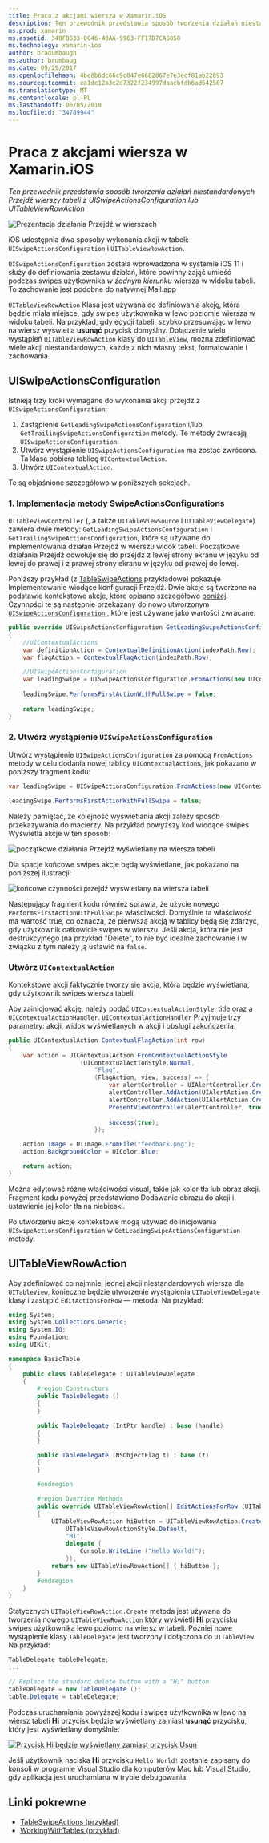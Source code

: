 ```yaml
---
title: Praca z akcjami wiersza w Xamarin.iOS
description: Ten przewodnik przedstawia sposób tworzenia działań niestandardowych Przejdź wierszy tabeli z UISwipeActionsConfiguration lub UITableViewRowAction
ms.prod: xamarin
ms.assetid: 340FB633-0C46-40AA-9963-FF17D7CA6858
ms.technology: xamarin-ios
author: bradumbaugh
ms.author: brumbaug
ms.date: 09/25/2017
ms.openlocfilehash: 4be8b6dc66c9c047e6662067e7e3ecf81ab22893
ms.sourcegitcommit: ea1dc12a3c2d7322f234997daacbfdb6ad542507
ms.translationtype: MT
ms.contentlocale: pl-PL
ms.lasthandoff: 06/05/2018
ms.locfileid: "34789944"
---
```

# <a name="working-with-row-actions-in-xamarinios"></a>Praca z akcjami wiersza w Xamarin.iOS

_Ten przewodnik przedstawia sposób tworzenia działań niestandardowych Przejdź wierszy tabeli z UISwipeActionsConfiguration lub UITableViewRowAction_

![Prezentacja działania Przejdź w wierszach](row-action-images/action02.png)

iOS udostępnia dwa sposoby wykonania akcji w tabeli: `UISwipeActionsConfiguration` i `UITableViewRowAction`.

`UISwipeActionsConfiguration` została wprowadzona w systemie iOS 11 i służy do definiowania zestawu działań, które powinny zająć umieść podczas swipes użytkownika _w żadnym kierunku_ wiersza w widoku tabeli. To zachowanie jest podobne do natywnej Mail.app 

`UITableViewRowAction` Klasa jest używana do definiowania akcję, która będzie miała miejsce, gdy swipes użytkownika w lewo poziomie wiersza w widoku tabeli.
Na przykład, gdy edycji tabeli, szybko przesuwając w lewo na wiersz wyświetla **usunąć** przycisk domyślny. Dołączenie wielu wystąpień `UITableViewRowAction` klasy do `UITableView`, można zdefiniować wiele akcji niestandardowych, każde z nich własny tekst, formatowanie i zachowania.


## <a name="uiswipeactionsconfiguration"></a>UISwipeActionsConfiguration

Istnieją trzy kroki wymagane do wykonania akcji przejdź z `UISwipeActionsConfiguration`:

1. Zastąpienie `GetLeadingSwipeActionsConfiguration` i/lub `GetTrailingSwipeActionsConfiguration` metody. Te metody zwracają `UISwipeActionsConfiguration`. 
2. Utwórz wystąpienie `UISwipeActionsConfiguration` ma zostać zwrócona. Ta klasa pobiera tablicę `UIContextualAction`.
3. Utwórz `UIContextualAction`.

Te są objaśnione szczegółowo w poniższych sekcjach.

### <a name="1-implementing-the-swipeactionsconfigurations-methods"></a>1. Implementacja metody SwipeActionsConfigurations

`UITableViewController` (, a także `UITableViewSource` i `UITableViewDelegate`) zawiera dwie metody: `GetLeadingSwipeActionsConfiguration` i `GetTrailingSwipeActionsConfiguration`, które są używane do implementowania działań Przejdź w wierszu widok tabeli. Początkowe działania Przejdź odwołuje się do przejdź z lewej strony ekranu w języku od lewej do prawej i z prawej strony ekranu w języku od prawej do lewej. 

Poniższy przykład (z [TableSwipeActions](https://developer.xamarin.com/samples/monotouch/TableSwipeActions) przykładowe) pokazuje Implementowanie wiodące konfiguracji Przejdź. Dwie akcje są tworzone na podstawie kontekstowe akcje, które opisano szczegółowo [poniżej](#create-uicontextualaction). Czynności te są następnie przekazany do nowo utworzonym [ `UISwipeActionsConfiguration` ](#create-uiswipeactionsconfigurations), które jest używane jako wartości zwracane.


```csharp
public override UISwipeActionsConfiguration GetLeadingSwipeActionsConfiguration(UITableView tableView, NSIndexPath indexPath)
{
    //UIContextualActions
    var definitionAction = ContextualDefinitionAction(indexPath.Row);
    var flagAction = ContextualFlagAction(indexPath.Row);

    //UISwipeActionsConfiguration
    var leadingSwipe = UISwipeActionsConfiguration.FromActions(new UIContextualAction[] { flagAction, definitionAction });
    
    leadingSwipe.PerformsFirstActionWithFullSwipe = false;
    
    return leadingSwipe;
}  
```

<a name="create-uiswipeactionsconfigurations" />

### <a name="2-instantiate-a-uiswipeactionsconfiguration"></a>2. Utwórz wystąpienie `UISwipeActionsConfiguration`

Utwórz wystąpienie `UISwipeActionsConfiguration` za pomocą `FromActions` metody w celu dodania nowej tablicy `UIContextualAction`s, jak pokazano w poniższy fragment kodu:

```csharp
var leadingSwipe = UISwipeActionsConfiguration.FromActions(new UIContextualAction[] { flagAction, definitionAction })

leadingSwipe.PerformsFirstActionWithFullSwipe = false;
```

Należy pamiętać, że kolejność wyświetlania akcji zależy sposób przekazywania do macierzy. Na przykład powyższy kod wiodące swipes Wyświetla akcje w ten sposób:

![początkowe działania Przejdź wyświetlany na wiersza tabeli](row-action-images/action03.png)

Dla spacje końcowe swipes akcje będą wyświetlane, jak pokazano na poniższej ilustracji:

![końcowe czynności przejdź wyświetlany na wiersza tabeli](row-action-images/action04.png)

Następujący fragment kodu również sprawia, że użycie nowego `PerformsFirstActionWithFullSwipe` właściwości. Domyślnie ta właściwość ma wartość true, co oznacza, że pierwszą akcją w tablicy będą się zdarzyć, gdy użytkownik całkowicie swipes w wierszu. Jeśli akcja, która nie jest destrukcyjnego (na przykład "Delete", to nie być idealne zachowanie i w związku z tym należy ją ustawić na `false`.

<a name="create-uicontextualaction" />

### <a name="create-a-uicontextualaction"></a>Utwórz `UIContextualAction`

Kontekstowe akcji faktycznie tworzy się akcja, która będzie wyświetlana, gdy użytkownik swipes wiersza tabeli.

Aby zainicjować akcję, należy podać `UIContextualActionStyle`, title oraz a `UIContextualActionHandler`. `UIContextualActionHandler` Przyjmuje trzy parametry: akcji, widok wyświetlanych w akcji i obsługi zakończenia:

```csharp
public UIContextualAction ContextualFlagAction(int row)
{
    var action = UIContextualAction.FromContextualActionStyle
                    (UIContextualActionStyle.Normal,
                        "Flag",
                        (FlagAction, view, success) => {
                            var alertController = UIAlertController.Create($"Report {words[row]}?", "", UIAlertControllerStyle.Alert);
                            alertController.AddAction(UIAlertAction.Create("Cancel", UIAlertActionStyle.Cancel, null)); 
                            alertController.AddAction(UIAlertAction.Create("Yes", UIAlertActionStyle.Destructive, null));
                            PresentViewController(alertController, true, null);
                            
                            success(true);
                        });

    action.Image = UIImage.FromFile("feedback.png");
    action.BackgroundColor = UIColor.Blue;

    return action;
}
```

Można edytować różne właściwości visual, takie jak kolor tła lub obraz akcji. Fragment kodu powyżej przedstawiono Dodawanie obrazu do akcji i ustawienie jej kolor tła na niebieski.

Po utworzeniu akcje kontekstowe mogą używać do inicjowania `UISwipeActionsConfiguration` w `GetLeadingSwipeActionsConfiguration` metody.

## <a name="uitableviewrowaction"></a>UITableViewRowAction

Aby zdefiniować co najmniej jednej akcji niestandardowych wiersza dla `UITableView`, konieczne będzie utworzenie wystąpienia `UITableViewDelegate` klasy i zastąpić `EditActionsForRow` — metoda. Na przykład:

```csharp
using System;
using System.Collections.Generic;
using System.IO;
using Foundation;
using UIKit;

namespace BasicTable
{
    public class TableDelegate : UITableViewDelegate
    {
        #region Constructors
        public TableDelegate ()
        {
        }

        public TableDelegate (IntPtr handle) : base (handle)
        {
        }

        public TableDelegate (NSObjectFlag t) : base (t)
        {
        }

        #endregion

        #region Override Methods
        public override UITableViewRowAction[] EditActionsForRow (UITableView tableView, NSIndexPath indexPath)
        {
            UITableViewRowAction hiButton = UITableViewRowAction.Create (
                UITableViewRowActionStyle.Default,
                "Hi",
                delegate {
                    Console.WriteLine ("Hello World!");
                });
            return new UITableViewRowAction[] { hiButton };
        }
        #endregion
    }
}
```

Statycznych `UITableViewRowAction.Create` metoda jest używana do tworzenia nowego `UITableViewRowAction` który wyświetli **Hi** przycisku swipes użytkownika lewo poziomo na wiersz w tabeli. Później nowe wystąpienie klasy `TableDelegate` jest tworzony i dołączona do `UITableView`. Na przykład:

```csharp
TableDelegate tableDelegate;
...

// Replace the standard delete button with a "Hi" button
tableDelegate = new TableDelegate ();
table.Delegate = tableDelegate;

```

Podczas uruchamiania powyższej kodu i swipes użytkownika w lewo na wiersz tabeli **Hi** przycisk będzie wyświetlany zamiast **usunąć** przycisku, który jest wyświetlany domyślnie:

[![](row-action-images/action01.png "Przycisk Hi będzie wyświetlany zamiast przycisk Usuń")](row-action-images/action01.png#lightbox)

Jeśli użytkownik naciska **Hi** przycisku `Hello World!` zostanie zapisany do konsoli w programie Visual Studio dla komputerów Mac lub Visual Studio, gdy aplikacja jest uruchamiana w trybie debugowania.



## <a name="related-links"></a>Linki pokrewne

- [TableSwipeActions (przykład)](https://developer.xamarin.com/samples/monotouch/TableSwipeActions)
- [WorkingWithTables (przykład)](https://developer.xamarin.com/samples/monotouch/WorkingWithTables)
